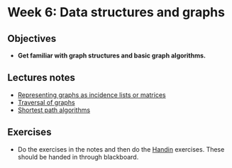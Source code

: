 # Week 6: Data structures and graphs

## Objectives
* **Get familiar with graph structures and basic graph algorithms.**

## Lectures notes
* [Representing graphs as incidence lists or matrices](Representation.ipynb)
* [Traversal of graphs](Traversal.ipynb)
* [Shortest path algorithms](Shortest_paths.ipynb)
 
## Exercises
* Do the exercises in the notes and then do the [Handin](Handin.ipynb) exercises. These should be handed in through blackboard.


